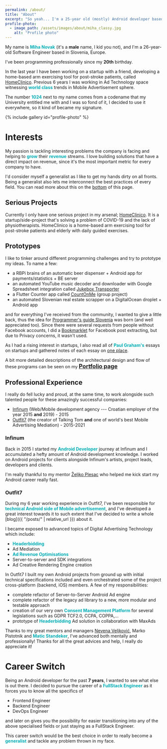 ```yaml
---
permalink: /about/
title: "About"
excerpt: "So yeah... I'm a 25-year old (mostly) Android developer based in Slovenia, Europe."
profile-photo:
  - image_path: /assets/images/about/miha_classy.jpg
    alt: "Profile photo"
---
```


My name is <b style="color:#00adb5">Miha Novak</b> (it's a **male** name, I kid you not), and I'm a 26-year-old Software Engineer based in Slovenia, Europe.

I've been programming professionally since my **20th** birthday.

In the last year I have been working on a startup with a friend, developing a home-based arm exercising tool for post-stroke patients, called <a href="/portfolio/homeclinico" target="_blank">HomeClinico</a>. 
Previous 6 years I was working in Ad Technology space witnessing <b style="color:#00adb5">world class</b> trends in Mobile Advertisement sphere.

The number <b style="color:#00adb5">1024</b> next to my name comes from a codename that my University entitled me with and I was so fond of it, 
I decided to use it everywhere, so it kind of became my signature.

{% include gallery id="profile-photo" %}

# Interests

My passion is tackling interesting problems the company is facing and helping to <b style="color:#00adb5">grow</b> their <b style="color:#00adb5">revenue</b> streams.
I love building solutions that have a direct impact on revenue, since it's the most important metric for every company to have.

I'd consider myself a generalist as I like to get my hands dirty on all fronts. 
Being a generalist also lets me interconnect the best practices of every field.
You can read more about this on the <a href="#career-switch">bottom</a> of this page.

## Serious Projects
Currently I only have one serious project in my arsenal; <a href="/portfolio/homeclinico" target="_blank">HomeClinico</a>.
It is a startup/side-project that's solving a problem of COVID-19 and the lack of physiotherapists.
HomeClinico is a home-based arm exercising tool for post-stroke patients and elderly with daily guided exercises. 

## Prototypes
I like to tinker around different programming challenges and try to prototype my ideas.
To name a few:
- a RBPi brains of an automatic beer dispenser + Android app for payments/statistics + BE server
- an automated YouTube music decoder and downloader with Google Spreadsheet integration called [Jukebox Transporter](https://github.com/mihanovak1024/jukebox-transporter)
- a Flutter Counter app called [CountOnMe](https://play.google.com/store/apps/details?id=com.topappfield.CountOnMe) (group project)
- an automated Slovenian real estate scrapper on a DigitalOcean droplet + Android app

and for everything I've received from the community, I wanted to give a little back,
thus the idea for [Programmer's guide Slovenia](https://github.com/mihanovak1024/programmers-guide-slovenia) was born (and well appreciated too).
Since there were several requests from people without Facebook accounts, I did a [Bookmarklet](https://github.com/mihanovak1024/fejstbukov-parser) for Facebook post extracting,
but due to Privacy concerns, it wasn't used.

As I had a rising interest in startups, I also read all of <b style="color:#00adb5">Paul Graham's</b> essays on startups and gathered notes of each essay on <a href="/portfolio/pg-essay-highlights" target="_blank">one place</a>.

A bit more detailed descriptions of the architectural design and flow of these programs can be seen on my <a style="font-size:1.3em" href="/portfolio"><b>Portfolio page</b></a>

## Professional Experience
I really do fell lucky and proud, at the same time, to work alongside such talented people for these amazingly successful companies: 
- [Infinum](https://infinum.com/) (Web/Mobile development agency --- Croatian employer of the year 2015 **and** 2019) - 2015
- [Outfit7](https://outfit7.com/) (the creator of Talking Tom **and** one of world's best Mobile Advertising Mediation) - 2015-2021

### Infinum
Back in 2015 I started my <b style="color:#00adb5">Android Developer</b> journey at Infinum and I accumulated a hefty amount of Android development knowledge.
I worked on Android projects for clients alongside Infinum's artists, project leads, developers and clients.

I'm really thankful to my mentor [Željko Plesac](https://twitter.com/ZeljkoPlesac) who helped me kick start my Android career really fast.  

### Outfit7 
During my 6 year working experience in Outfit7, I've been responsible for <b style="color:#00adb5">technical Android side of Mobile advertisement</b>, 
and I've developed a great interest towards it to such extent that I've decided to write a whole [blog]({{ "/posts/" | relative_url }}) about it.
 
I became exposed to advanced topics of Digital Advertising Technology which include:
- <b style="color:#00adb5">Headerbidding</b>
- Ad Mediation
- <b style="color:#00adb5">Ad Revenue Optimisations</b>
- Server-to-server and SDK integrations
- Ad Creative Rendering Engine creation
 
In Outfit7 I built my own Android projects from ground up with initial technical specifications included
and even orchestrated some of the project cross-platform (backend, iOS) members. 
A few of my responsibilities:
- complete refactor of Server-to-Server Android Ad engine
- complete refactor of the legacy ad library to a new, more modular and testable approach
- creation of our very own <b style="color:#00adb5">Consent Management Platform</b> for several legislations such as GDPR TCF2.0, CCPA, COPPA,...
- prototype of <b style="color:#00adb5">Headerbidding</b> Ad solution in collaboration with MaxAds

Thanks to my great mentors and managers [Nevena Veljković](https://si.linkedin.com/in/nevena-veljkovic-a00961b8), Marko Pistotnik and <b style="color:#00adb5">Matic Standeker</b>,
I've advanced both mentally and professionally! Thanks for all the great advices and help, I really do appreciate it!

# Career Switch
 Being an Android developer for the past **7 years**, I wanted to see what else is out there. 
 I decided to pursue the career of a <b style="color:#00adb5">FullStack Engineer</b> as it forces you to know all the specifics of
 - Frontend Engineer
 - Backend Engineer
 - DevOps Engineer
 
and later on gives you the possibility for easier transitioning into any of the above specialised fields
or just staying as a FullStack Engineer.

This career switch would be the best choice in order to really become a <b style="color:#00adb5">generalist</b> and tackle any problem thrown in my face. 